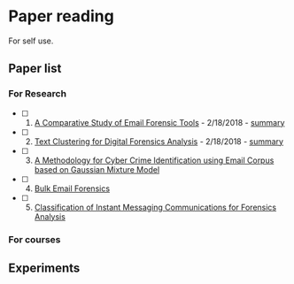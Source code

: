 # Paper reading
For self use.

## Paper list

### For Research
- [ ] 1. [A Comparative Study of Email Forensic Tools](https://abm-website-assets.s3.amazonaws.com/forensicmag.com/s3fs-public/JIS_2015041015341322.pdf) - 2/18/2018 -  [summary](summaries/A_Comparative_Study_of_Email_Forensic_Tools.md)
- [ ] 2. [Text Clustering for Digital Forensics Analysis](https://pdfs.semanticscholar.org/3b07/b143e7a8f1f4eeb8aac56be7ef4e372c5314.pdf) - 2/18/2018 -  [summary](summaries/Text_Clustering_for_Digital_Forensics_Analysis.md)
- [ ] 3. [A Methodology for Cyber Crime Identification using Email Corpus based on Gaussian Mixture Model]()
- [ ] 4. [Bulk Email Forensics]()
- [ ] 5. [Classification of Instant Messaging Communications for Forensics Analysis](summaries/Classification_of_Instant_Messaging_Communications_for_Forensics_Analysis.md)

### For courses

## Experiments

